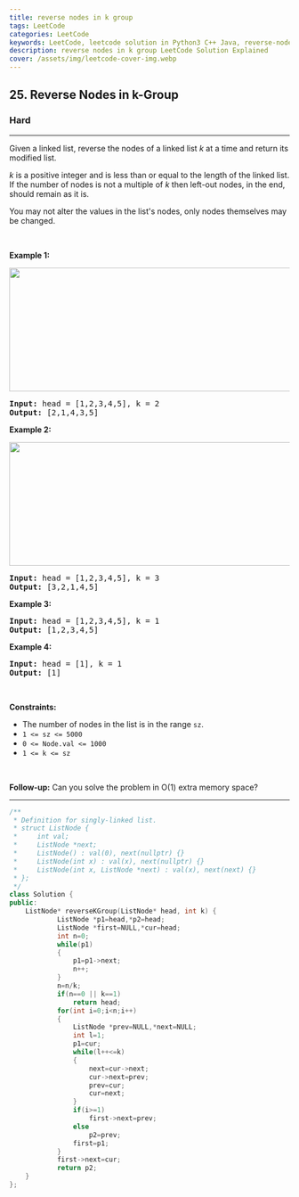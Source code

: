 ```yaml
---
title: reverse nodes in k group
tags: LeetCode
categories: LeetCode
keywords: LeetCode, leetcode solution in Python3 C++ Java, reverse-nodes-in-k-group solution
description: reverse nodes in k group LeetCode Solution Explained
cover: /assets/img/leetcode-cover-img.webp
---
```





<h2>25. Reverse Nodes in k-Group</h2><h3>Hard</h3><hr><div><p>Given a linked list, reverse the nodes of a linked list <em>k</em> at a time and return its modified list.</p>

<p><em>k</em> is a positive integer and is less than or equal to the length of the linked list. If the number of nodes is not a multiple of <em>k</em> then left-out nodes, in the end, should remain as it is.</p>

<p>You may&nbsp;not alter the values in the list's nodes, only nodes themselves may be changed.</p>

<p>&nbsp;</p>
<p><strong>Example 1:</strong></p>
<img alt="" src="https://assets.leetcode.com/uploads/2020/10/03/reverse_ex1.jpg" style="width: 542px; height: 222px;">
<pre><strong>Input:</strong> head = [1,2,3,4,5], k = 2
<strong>Output:</strong> [2,1,4,3,5]
</pre>

<p><strong>Example 2:</strong></p>
<img alt="" src="https://assets.leetcode.com/uploads/2020/10/03/reverse_ex2.jpg" style="width: 542px; height: 222px;">
<pre><strong>Input:</strong> head = [1,2,3,4,5], k = 3
<strong>Output:</strong> [3,2,1,4,5]
</pre>

<p><strong>Example 3:</strong></p>

<pre><strong>Input:</strong> head = [1,2,3,4,5], k = 1
<strong>Output:</strong> [1,2,3,4,5]
</pre>

<p><strong>Example 4:</strong></p>

<pre><strong>Input:</strong> head = [1], k = 1
<strong>Output:</strong> [1]
</pre>

<p>&nbsp;</p>
<p><strong>Constraints:</strong></p>

<ul>
	<li>The number of nodes in the list&nbsp;is in the range <code>sz</code>.</li>
	<li><code>1 &lt;= sz &lt;= 5000</code></li>
	<li><code>0 &lt;= Node.val &lt;= 1000</code></li>
	<li><code>1 &lt;= k &lt;= sz</code></li>
</ul>

<p>&nbsp;</p>
<strong>Follow-up:</strong> Can you solve the problem in O(1) extra memory space?</div>

---




```cpp
/**
 * Definition for singly-linked list.
 * struct ListNode {
 *     int val;
 *     ListNode *next;
 *     ListNode() : val(0), next(nullptr) {}
 *     ListNode(int x) : val(x), next(nullptr) {}
 *     ListNode(int x, ListNode *next) : val(x), next(next) {}
 * };
 */
class Solution {
public:
    ListNode* reverseKGroup(ListNode* head, int k) {
            ListNode *p1=head,*p2=head;
            ListNode *first=NULL,*cur=head;
            int n=0;
            while(p1)
            {
                p1=p1->next;
                n++;
            }
            n=n/k;
            if(n==0 || k==1) 
                return head;
            for(int i=0;i<n;i++)
            {
                ListNode *prev=NULL,*next=NULL;
                int l=1;
                p1=cur;
                while(l++<=k)
                {
                    next=cur->next;
                    cur->next=prev;
                    prev=cur;
                    cur=next;
                }
                if(i>=1)
                    first->next=prev;
                else
                    p2=prev;
                first=p1;
            }
            first->next=cur;
            return p2;
    }
};
```
